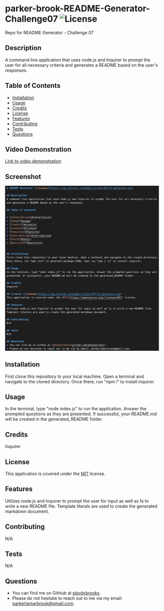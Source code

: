 # parker-brook-README-Generator-Challenge07 ![License](https://img.shields.io/badge/License-MIT-brightgreen.svg)
Repo for README Generator - Challenge 07

## Description 
A command line application that uses node.js and Inquirer to prompt the user for all necessary criteria and generates a README based on the user's responses.

## Table of Contents

* [Installation](#installation)
* [Usage](#usage)
* [Credits](#credits)
* [License](#license)
* [Features](#features)
* [Contributing](#contributing)
* [Tests](#tests)
* [Questions](#questions)

## Video Demonstration
[Link to video demonstration](https://drive.google.com/file/d/11A9l32Ha0ymNBk8zuMmT9PdSglLx7T04/view)

## Screenshot
![Screenshot of app.](assets/images/screenshot.png)

## Installation 
First clone this repository to your local machine. Open a terminal and navigate to the cloned directory. Once there, run "npm i" to install inquirer.

## Usage 
In the terminal, type "node index.js" to run the application. Answer the prompted questions as they are presented. If successful, your README.md will be created in the generated_README folder.

## Credits 
Inquirer

## License 
This application is covered under the [MIT](https://opensource.org/licenses/MIT) license.

## Features 
Utilizes node.js and Inquirer to prompt the user for input as well as fs to write a new README file. Template literals are used to create the generated markdown document.

## Contributing 
N/A

## Tests 
N/A

## Questions 
* You can find me on GitHub at [pbodybrooks](https://github.com/pbodybrooks). 
* Please do not hesitate to reach out to me via my email: parkerlamarbrook@gmail.com.
